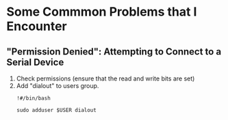 # Some Commmon Problems that I Encounter

## "Permission Denied": Attempting to Connect to a Serial Device

1. Check permissions (ensure that the read and write bits are set)
2. Add "dialout" to users group.
   ```
   !#/bin/bash

   sudo adduser $USER dialout
   ```
